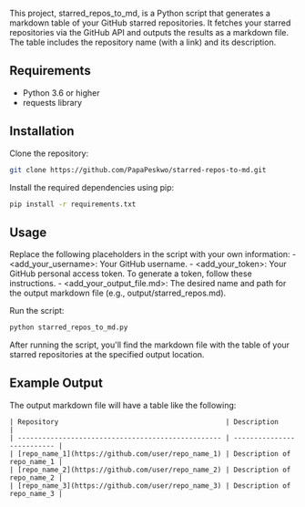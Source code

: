 This project, starred_repos_to_md, is a Python script that generates a markdown table of your GitHub starred repositories. It fetches your starred repositories via the GitHub API and outputs the results as a markdown file. The table includes the repository name (with a link) and its description.

## Requirements
- Python 3.6 or higher
- requests library

## Installation
Clone the repository:
```bash
git clone https://github.com/PapaPeskwo/starred-repos-to-md.git
```

Install the required dependencies using pip:
```bash
pip install -r requirements.txt
```

## Usage
Replace the following placeholders in the script with your own information:
    - <add_your_username>: Your GitHub username.
    - <add_your_token>: Your GitHub personal access token. To generate a token, follow these instructions.
    - <add_your_output_file.md>: The desired name and path for the output markdown file (e.g., output/starred_repos.md).

Run the script:
```bash
python starred_repos_to_md.py
```

After running the script, you'll find the markdown file with the table of your starred repositories at the specified output location.

## Example Output

The output markdown file will have a table like the following:

```less
| Repository                                         | Description                |
| -------------------------------------------------- | -------------------------- |
| [repo_name_1](https://github.com/user/repo_name_1) | Description of repo_name_1 |
| [repo_name_2](https://github.com/user/repo_name_2) | Description of repo_name_2 |
| [repo_name_3](https://github.com/user/repo_name_3) | Description of repo_name_3 |
```
